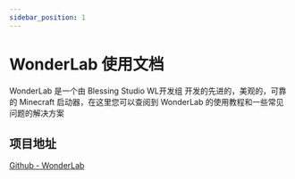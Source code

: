 ```yaml
---
sidebar_position: 1
---
```



# WonderLab 使用文档

WonderLab 是一个由 Blessing Studio WL开发组 开发的先进的，美观的，可靠的 Minecraft 启动器，在这里您可以查阅到 WonderLab 的使用教程和一些常见问题的解决方案

## 项目地址

[Github - WonderLab](https://github.com/Blessing-Studio/WonderLab.Override)
